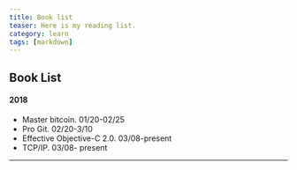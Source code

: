 ```yaml
---
title: Book list
teaser: Here is my reading list.
category: learn
tags: [markdown]
---
```


## Book List
#### 2018
* Master bitcoin. 01/20-02/25
* Pro Git. 02/20-3/10
* Effective Objective-C 2.0. 03/08-present
* TCP/IP. 03/08- present


---
